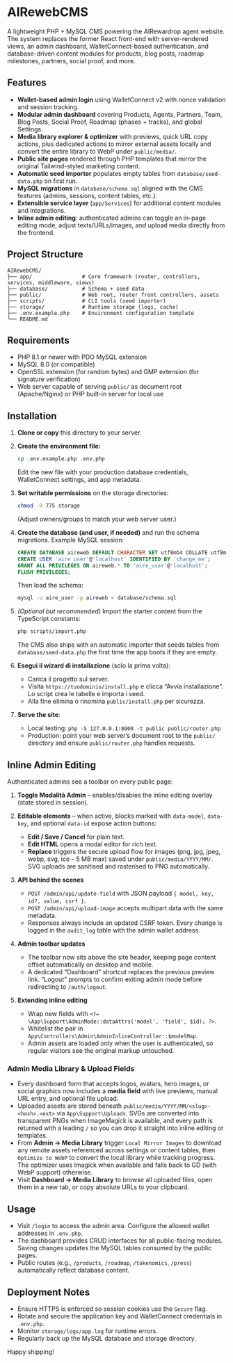 # AIRewebCMS

A lightweight PHP + MySQL CMS powering the AIRewardrop agent website. The system replaces the former React front-end with server-rendered views, an admin dashboard, WalletConnect-based authentication, and database-driven content modules for products, blog posts, roadmap milestones, partners, social proof, and more.

## Features
- **Wallet-based admin login** using WalletConnect v2 with nonce validation and session tracking.
- **Modular admin dashboard** covering Products, Agents, Partners, Team, Blog Posts, Social Proof, Roadmap (phases + tracks), and global Settings.
- **Media library explorer & optimizer** with previews, quick URL copy actions, plus dedicated actions to mirror external assets locally and convert the entire library to WebP under `public/media/`.
- **Public site pages** rendered through PHP templates that mirror the original Tailwind-styled marketing content.
- **Automatic seed importer** populates empty tables from `database/seed-data.php` on first run.
- **MySQL migrations** in `database/schema.sql` aligned with the CMS features (admins, sessions, content tables, etc.).
- **Extensible service layer** (`app/Services`) for additional content modules and integrations.
- **Inline admin editing**: authenticated admins can toggle an in-page editing mode, adjust texts/URLs/images, and upload media directly from the frontend.

## Project Structure
```
AIRewebCMS/
├── app/                # Core framework (router, controllers, services, middleware, views)
├── database/           # Schema + seed data
├── public/             # Web root, router front controllers, assets
├── scripts/            # CLI tools (seed importer)
├── storage/            # Runtime storage (logs, cache)
├── .env.example.php    # Environment configuration template
└── README.md
```

## Requirements
- PHP 8.1 or newer with PDO MySQL extension
- MySQL 8.0 (or compatible)
- OpenSSL extension (for random bytes) and GMP extension (for signature verification)
- Web server capable of serving `public/` as document root (Apache/Nginx) or PHP built-in server for local use

## Installation
1. **Clone or copy** this directory to your server.
2. **Create the environment file:**
   ```bash
   cp .env.example.php .env.php
   ```
   Edit the new file with your production database credentials, WalletConnect settings, and app metadata.
3. **Set writable permissions** on the storage directories:
   ```bash
   chmod -R 775 storage
   ```
   (Adjust owners/groups to match your web server user.)
4. **Create the database (and user, if needed)** and run the schema migrations. Example MySQL session:
   ```sql
   CREATE DATABASE aireweb DEFAULT CHARACTER SET utf8mb4 COLLATE utf8mb4_unicode_ci;
   CREATE USER 'aire_user'@'localhost' IDENTIFIED BY 'change_me';
   GRANT ALL PRIVILEGES ON aireweb.* TO 'aire_user'@'localhost';
   FLUSH PRIVILEGES;
   ```
   Then load the schema:
   ```bash
   mysql -u aire_user -p aireweb < database/schema.sql
   ```
5. *(Optional but recommended)* Import the starter content from the TypeScript constants:
   ```bash
   php scripts/import.php
   ```
   The CMS also ships with an automatic importer that seeds tables from `database/seed-data.php` the first time the app boots if they are empty.
6. **Esegui il wizard di installazione** (solo la prima volta):
   - Carica il progetto sul server.
   - Visita `https://tuodominio/install.php` e clicca “Avvia installazione”. Lo script crea le tabelle e importa i seed.
   - Alla fine elimina o rinomina `public/install.php` per sicurezza.

7. **Serve the site**:
   - Local testing: `php -S 127.0.0.1:8000 -t public public/router.php`
   - Production: point your web server’s document root to the `public/` directory and ensure `public/router.php` handles requests.

## Inline Admin Editing
Authenticated admins see a toolbar on every public page:

1. **Toggle Modalità Admin** – enables/disables the inline editing overlay (state stored in session).
2. **Editable elements** – when active, blocks marked with `data-model`, `data-key`, and optional `data-id` expose action buttons:
   - **Edit / Save / Cancel** for plain text.
   - **Edit HTML** opens a modal editor for rich text.
   - **Replace** triggers the secure upload flow for images (png, jpg, jpeg, webp, svg, ico – 5 MB max) saved under `public/media/YYYY/MM/`. SVG uploads are sanitised and rasterised to PNG automatically.
3. **API behind the scenes**
   - `POST /admin/api/update-field` with JSON payload `{ model, key, id?, value, csrf }`.
   - `POST /admin/api/upload-image` accepts multipart data with the same metadata.
   - Responses always include an updated CSRF token. Every change is logged in the `audit_log` table with the admin wallet address.
4. **Admin toolbar updates**
   - The toolbar now sits above the site header, keeping page content offset automatically on desktop and mobile.
   - A dedicated “Dashboard” shortcut replaces the previous preview link. “Logout” prompts to confirm exiting admin mode before redirecting to `/auth/logout`.

5. **Extending inline editing**
   - Wrap new fields with `<?= \App\Support\AdminMode::dataAttrs('model', 'field', $id); ?>`.
   - Whitelist the pair in `App\Controllers\Admin\AdminInlineController::$modelMap`.
   - Admin assets are loaded only when the user is authenticated, so regular visitors see the original markup untouched.

### Admin Media Library & Upload Fields
- Every dashboard form that accepts logos, avatars, hero images, or social graphics now includes a **media field** with live previews, manual URL entry, and optional file upload.
- Uploaded assets are stored beneath `public/media/YYYY/MM/<slug>-<hash>.<ext>` via `App\Support\Uploads`. SVGs are converted into transparent PNGs when ImageMagick is available, and every path is returned with a leading `/` so you can drop it straight into inline editing or templates.
- From **Admin → Media Library** trigger `Local Mirror Images` to download any remote assets referenced across settings or content tables, then `Optimize to WebP` to convert the local library while tracking progress. The optimizer uses Imagick when available and falls back to GD (with WebP support) otherwise.
- Visit **Dashboard → Media Library** to browse all uploaded files, open them in a new tab, or copy absolute URLs to your clipboard.

## Usage
- Visit `/login` to access the admin area. Configure the allowed wallet addresses in `.env.php`.
- The dashboard provides CRUD interfaces for all public-facing modules. Saving changes updates the MySQL tables consumed by the public pages.
- Public routes (e.g., `/products`, `/roadmap`, `/tokenomics`, `/press`) automatically reflect database content.

## Deployment Notes
- Ensure HTTPS is enforced so session cookies use the `Secure` flag.
- Rotate and secure the application key and WalletConnect credentials in `.env.php`.
- Monitor `storage/logs/app.log` for runtime errors.
- Regularly back up the MySQL database and storage directory.

Happy shipping!
